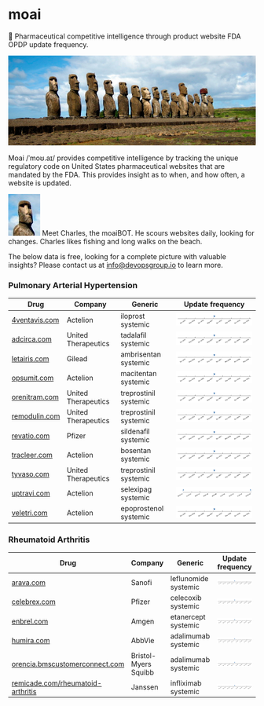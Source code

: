 
# moai
:moyai: Pharmaceutical competitive intelligence through product website FDA OPDP update frequency.

![Moai](moai.jpg)

Moai /ˈmoʊ.aɪ/ provides competitive intelligence by tracking the unique regulatory code on United States pharmaceutical websites that are mandated by the FDA. This provides insight as to when, and how often, a website is updated.

![Charles](moai-charles.jpg) Meet Charles, the moaiBOT. He scours websites daily, looking for changes. Charles likes fishing and long walks on the beach.

The below data is free, looking for a complete picture with valuable insights? Please contact us at info@devopsgroup.io to learn more.


### Pulmonary Arterial Hypertension
| Drug | Company | Generic | Update frequency |
| ---- | ------- | ------- | ---------------- |
| [4ventavis.com](http://4ventavis.com) | Actelion | iloprost systemic | ![4ventavis.com](data/4ventavis.com.png) |
| [adcirca.com](http://adcirca.com) | United Therapeutics | tadalafil systemic | ![adcirca.com](data/adcirca.com.png) |
| [letairis.com](http://letairis.com) | Gilead | ambrisentan systemic | ![letairis.com](data/letairis.com.png) |
| [opsumit.com](http://opsumit.com) | Actelion | macitentan systemic | ![opsumit.com](data/opsumit.com.png) |
| [orenitram.com](http://orenitram.com) | United Therapeutics | treprostinil systemic | ![orenitram.com](data/orenitram.com.png) |
| [remodulin.com](http://remodulin.com) | United Therapeutics | treprostinil systemic | ![remodulin.com](data/remodulin.com.png) |
| [revatio.com](http://revatio.com) | Pfizer | sildenafil systemic | ![revatio.com](data/revatio.com.png) |
| [tracleer.com](http://tracleer.com) | Actelion | bosentan systemic | ![tracleer.com](data/tracleer.com.png) |
| [tyvaso.com](http://tyvaso.com) | United Therapeutics | treprostinil systemic | ![tyvaso.com](data/tyvaso.com.png) |
| [uptravi.com](http://uptravi.com) | Actelion | selexipag systemic | ![uptravi.com](data/uptravi.com.png) |
| [veletri.com](http://veletri.com) | Actelion | epoprostenol systemic | ![veletri.com](data/veletri.com.png) |

### Rheumatoid Arthritis
| Drug | Company | Generic | Update frequency |
| ---- | ------- | ------- | ---------------- |
| [arava.com](http://arava.com) | Sanofi | leflunomide systemic | ![arava.com](data/arava.com.png) |
| [celebrex.com](http://celebrex.com) | Pfizer | celecoxib systemic | ![celebrex.com](data/celebrex.com.png) |
| [enbrel.com](http://enbrel.com) | Amgen | etanercept systemic | ![enbrel.com](data/enbrel.com.png) |
| [humira.com](http://humira.com) | AbbVie | adalimumab systemic | ![humira.com](data/humira.com.png) |
| [orencia.bmscustomerconnect.com](http://orencia.bmscustomerconnect.com) | Bristol-Myers Squibb | adalimumab systemic | ![orencia.bmscustomerconnect.com](data/orencia.bmscustomerconnect.com.png) |
| [remicade.com/rheumatoid-arthritis](http://remicade.com/rheumatoid-arthritis) | Janssen | infliximab systemic | ![remicade.com-rheumatoid-arthritis](data/remicade.com-rheumatoid-arthritis.png) |
